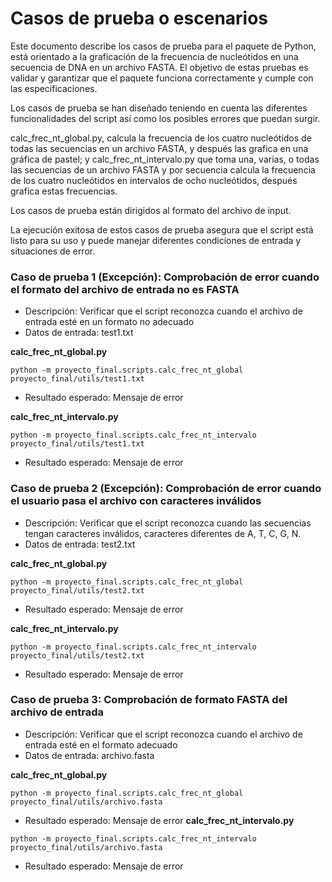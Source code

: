 # Casos de prueba o escenarios

Este documento describe los casos de prueba para el paquete de Python, está orientado a la graficación de la frecuencia de nucleótidos en una secuencia de DNA en un archivo FASTA. El objetivo de estas pruebas es validar y garantizar que el paquete funciona correctamente y cumple con las especificaciones.

Los casos de prueba se han diseñado teniendo en cuenta las diferentes funcionalidades del script así como los posibles errores que puedan surgir.

calc_frec_nt_global.py, calcula la frecuencia de los cuatro nucleótidos de todas las secuencias en un archivo FASTA, y después las grafica en una gráfica de pastel; y calc_frec_nt_intervalo.py que toma una, varias, o todas las secuencias de un archivo FASTA y por secuencia calcula la frecuencia de los cuatro nucleótidos en intervalos de ocho nucleótidos, después grafica estas frecuencias.

Los casos de prueba están dirigidos al formato del archivo de input.

La ejecución exitosa de estos casos de prueba asegura que el script está listo para su uso y puede manejar diferentes condiciones de entrada y situaciones de error.

    
### Caso de prueba 1 (Excepción): Comprobación de error cuando el formato del archivo de entrada no es FASTA

- Descripción: Verificar que el script reconozca cuando el archivo de entrada esté en un formato no adecuado
- Datos de entrada: test1.txt

**calc_frec_nt_global.py**
```
python -m proyecto_final.scripts.calc_frec_nt_global proyecto_final/utils/test1.txt
```
- Resultado esperado: 
  Mensaje de error

**calc_frec_nt_intervalo.py**
```
python -m proyecto_final.scripts.calc_frec_nt_intervalo proyecto_final/utils/test1.txt
```
- Resultado esperado: 
  Mensaje de error

### Caso de prueba 2 (Excepción): Comprobación de error cuando el usuario pasa el archivo con caracteres inválidos

- Descripción: Verificar que el script reconozca cuando las secuencias tengan caracteres inválidos, caracteres diferentes de A, T, C, G, N.
- Datos de entrada: test2.txt

**calc_frec_nt_global.py**
```
python -m proyecto_final.scripts.calc_frec_nt_global proyecto_final/utils/test2.txt
```
- Resultado esperado: 
  Mensaje de error

**calc_frec_nt_intervalo.py**
```
python -m proyecto_final.scripts.calc_frec_nt_intervalo proyecto_final/utils/test2.txt
```
- Resultado esperado: 
  Mensaje de error

### Caso de prueba 3: Comprobación de formato FASTA del archivo de entrada

- Descripción: Verificar que el script reconozca cuando el archivo de entrada esté en el formato adecuado
- Datos de entrada: archivo.fasta

**calc_frec_nt_global.py**
```
python -m proyecto_final.scripts.calc_frec_nt_global proyecto_final/utils/archivo.fasta
```
- Resultado esperado: 
  Mensaje de error
**calc_frec_nt_intervalo.py**
```
python -m proyecto_final.scripts.calc_frec_nt_intervalo proyecto_final/utils/archivo.fasta
```
- Resultado esperado: 
  Mensaje de error